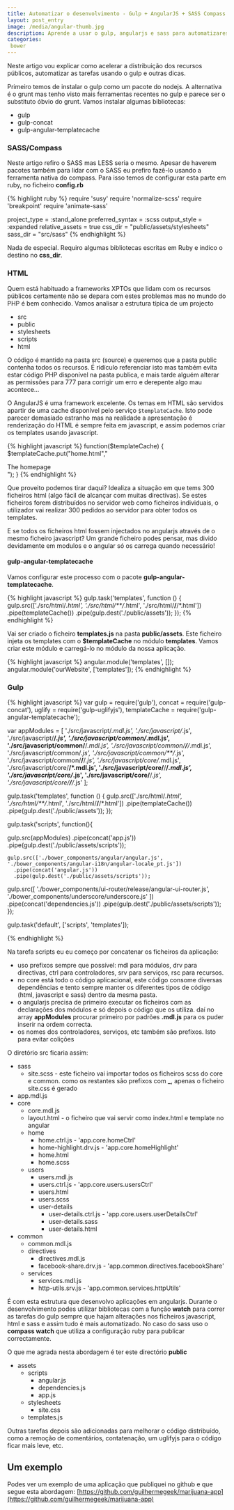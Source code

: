 ```yaml
---
title: Automatizar o desenvolvimento - Gulp + AngularJS + SASS Compass 
layout: post_entry
image: /media/angular-thumb.jpg
description: Aprende a usar o gulp, angularjs e sass para automatizares o teu ambiente de desenvolvimento. Poupa mais tempo e organiza melhor as tuas aplicações AngularJS!
categories:
 bower
---
```


Neste artigo vou explicar como acelerar a distribuição dos recursos públicos, automatizar as tarefas usando o gulp e outras dicas.

Primeiro temos de instalar o gulp como um pacote do nodejs. A alternativa é o grunt mas tenho visto mais ferramentas recentes no gulp e parece ser o substituto óbvio do grunt. Vamos instalar algumas bibliotecas:

- gulp
- gulp-concat
- gulp-angular-templatecache


### SASS/Compass

Neste artigo refiro o SASS mas LESS seria o mesmo. Apesar de haverem pacotes também para lidar com o SASS eu prefiro fazê-lo usando a ferramenta nativa do compass. Para isso temos de configurar esta parte em ruby, no ficheiro **config.rb**

{% highlight ruby %}
require 'susy'
require 'normalize-scss'
require 'breakpoint'
require 'animate-sass'

project_type = :stand_alone
preferred_syntax = :scss
output_style = :expanded
relative_assets = true
css_dir = "public/assets/stylesheets"
sass_dir = "src/sass"
{% endhighlight %}

Nada de especial. Requiro algumas bibliotecas escritas em Ruby e indico o destino no **css_dir**. 


### HTML
Quem está habituado a frameworks XPTOs que lidam com os recursos públicos certamente não se depara com estes problemas mas no mundo do PHP é bem conhecido. Vamos analisar a estrutura típica de um projecto


- src
- public
 - stylesheets
 - scripts
 - html

O código é mantido na pasta src (source) e queremos que a pasta public contenha todos os recursos. É ridículo referenciar isto mas também evita estar código PHP disponível na pasta publica, e mais tarde alguém alterar as permissões para 777 para corrigir um erro e derepente algo mau acontece...

O AngularJS é uma framework excelente. Os temas em HTML são servidos apartir de uma cache disponível pelo serviço ``$templateCache``. Isto pode parecer demasiado estranho mas na realidade a apresentação é renderização do HTML é sempre feita em javascript, e assim podemos criar os templates usando javascript. 

{% highlight javascript %}
function($templateCache) {
	$templateCache.put("home.html","<div>The homepage</div>");
}
{% endhighlight %}

Que proveito podemos tirar daqui? Idealiza a situação em que tems 300 ficheiros html (algo fácil de alcançar com muitas directivas). Se estes ficheiros forem distribuídos no servidor web como ficheiros individuais, o utilizador vai realizar 300 pedidos ao servidor para obter todos os templates.

E se todos os ficheiros html fossem injectados no angularjs através de o mesmo ficheiro javascript? Um grande ficheiro podes pensar, mas divido devidamente em modulos e o angular só os carrega quando necessário!

#### gulp-angular-templatecache

Vamos configurar este processo com o pacote **gulp-angular-templatecache**. 

{% highlight javascript %}
gulp.task('templates', function () {
    gulp.src(['./src/html/*.html', './src/html/**/*.html', './src/html/**/**/*.html'])
        .pipe(templateCache())
        .pipe(gulp.dest('./public/assets'));
});
{% endhighlight %}

Vai ser criado o ficheiro **templates.js** na pasta **public/assets**. Este ficheiro injeta os templates com o **$templateCache** no módulo **templates**. Vamos criar este módulo e carregá-lo no módulo da nossa aplicação.

{% highlight javascript %}
angular.module('templates', []);
angular.module('ourWebsite', ['templates']);
{% endhighlight %}

### Gulp

{% highlight javascript %}
var gulp = require('gulp'),
    concat = require('gulp-concat'),
    uglify = require('gulp-uglifyjs'),
    templateCache = require('gulp-angular-templatecache');

var appModules = [
'./src/javascript/*.mdl.js',
'./src/javascript/*.js',
'./src/javascript/**/*.js',
'./src/javascript/common/*.mdl.js',
'./src/javascript/common/**/*.mdl.js',
'./src/javascript/common/**/**/*.mdl.js',
'./src/javascript/common/*.js',
'./src/javascript/common/**/*.js',
'./src/javascript/common/**/**/*.js',
'./src/javascript/core/*.mdl.js',
'./src/javascript/core/**/*.mdl.js',
'./src/javascript/core/**/**/*.mdl.js',
'./src/javascript/core/*.js',
'./src/javascript/core/**/*.js',
'./src/javascript/core/**/**/*.js'
];

gulp.task('templates', function () {
    gulp.src(['./src/html/*.html', './src/html/**/*.html', './src/html/**/**/*.html'])
        .pipe(templateCache())
        .pipe(gulp.dest('./public/assets'));
});

gulp.task('scripts', function(){
   
   gulp.src(appModules)
        .pipe(concat('app.js'))
        .pipe(gulp.dest('./public/assets/scripts'));

    gulp.src(['./bower_components/angular/angular.js', './bower_components/angular-i18n/angular-locale_pt.js'])
      .pipe(concat('angular.js'))
      .pipe(gulp.dest('./public/assets/scripts'));

   gulp.src([
       './bower_components/ui-router/release/angular-ui-router.js',
       './bower_components/underscore/underscore.js'
        ])
       .pipe(concat('dependencies.js'))
       .pipe(gulp.dest('./public/assets/scripts'));
});

gulp.task('default', ['scripts', 'templates']);

{% endhighlight %}

Na tarefa scripts eu eu começo por concatenar os ficheiros da aplicação:

- uso prefixos sempre que possível: mdl para módulos, drv para directivas, ctrl para controladores, srv para serviços, rsc para recursos. 
- no core está todo o código aplicacional, este código consome diversas dependências e tento sempre manter os diferentes tipos de código (html, javascript e sass) dentro da mesma pasta.
- o angularjs precisa de primeiro executar os ficheiros com as declarações dos módulos e só depois o código que os utiliza. daí no array **appModules** procurar primeiro por padrões **.mdl.js** para os puder inserir na ordem correcta.
- os nomes dos controladores, serviços, etc também são prefixos. Isto para evitar colições

O diretório src ficaria assim:

- sass
	- site.scss - este ficheiro vai importar todos os ficheiros scss do core e common. como os restantes são prefixos com **_**, apenas o ficheiro site.css é gerado
- app.mdl.js 
- core
	- core.mdl.js
	- layout.html - o ficheiro que vai servir como index.html e template no angular
	- home
		- home.ctrl.js - 'app.core.homeCtrl'
		- home-highlight.drv.js - 'app.core.homeHighlight'
		- home.html
		- home.scss
	- users
		- users.mdl.js
		- users.ctrl.js - 'app.core.users.usersCtrl'
		- users.html
		- users.scss
		- user-details
			- user-details.ctrl.js - 'app.core.users.userDetailsCtrl'
			- user-details.sass
			- user-details.html
- common
	- common.mdl.js
	- directives
		- directives.mdl.js 
		- facebook-share.drv.js - 'app.common.directives.facebookShare'
	- services
		- services.mdl.js
		- http-utils.srv.js - 'app.common.services.httpUtils'

É com esta estrutura que desenvolvo aplicações em angularjs. Durante o desenvolvimento podes utilizar bibliotecas com a função **watch** para correr as tarefas do gulp sempre que hajam alterações nos ficheiros javascript, html e sass e assim tudo é mais automatizado. No caso do sass uso o **compass watch** que utiliza a configuração ruby para publicar correctamente.

O que me agrada nesta abordagem é ter este directório **public**

- assets
	- scripts
		- angular.js
		- dependencies.js
		- app.js
	- stylesheets
		- site.css
	- templates.js

Outras tarefas depois são adicionadas para melhorar o código distribuído, como a remoção de comentários, contatenação, um uglifyjs para o código ficar mais leve, etc.


## Um exemplo

Podes ver um exemplo de uma aplicação que publiquei no github e que segue esta abordagem: [https://github.com/guilhermegeek/marijuana-app](https://github.com/guilhermegeek/marijuana-app) 